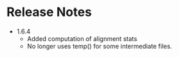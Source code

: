 # Release Notes

* 1.6.4
  * Added computation of alignment stats
  * No longer uses temp() for some intermediate files.
  
